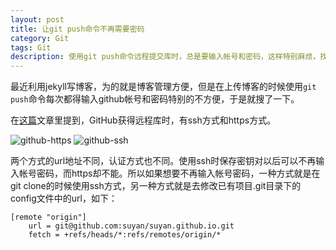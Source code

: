 ```yaml
---
layout: post
title: 让git push命令不再需要密码
category: Git
tags: Git
description: 使用git push命令远程提交库时，总是要输入帐号和密码，这样特别麻烦，找了一个方法解决掉
---
```


最近利用jekyll写博客，为的就是博客管理方便，但是在上传博客的时候使用`git push`命令每次都得输入github帐号和密码特别的不方便，于是就搜了一下。

在[这篇](https://blog.lowstz.org/posts/2011/11/23/why-git-push-require-username-password-github/)文章里提到，GitHub获得远程库时，有ssh方式和https方式。

![github-https](http://7u2ho6.com1.z0.glb.clouddn.com/tool-github-https.png)
![github-ssh](http://7u2ho6.com1.z0.glb.clouddn.com/tool-github-ssh.png)

两个方式的url地址不同，认证方式也不同。使用ssh时保存密钥对以后可以不再输入帐号密码，而https却不能。所以如果想要不再输入帐号密码，一种方式就是在git clone的时候使用ssh方式，另一种方式就是去修改已有项目.git目录下的config文件中的url，如下：

    [remote "origin"]
        url = git@github.com:suyan/suyan.github.io.git
        fetch = +refs/heads/*:refs/remotes/origin/*



